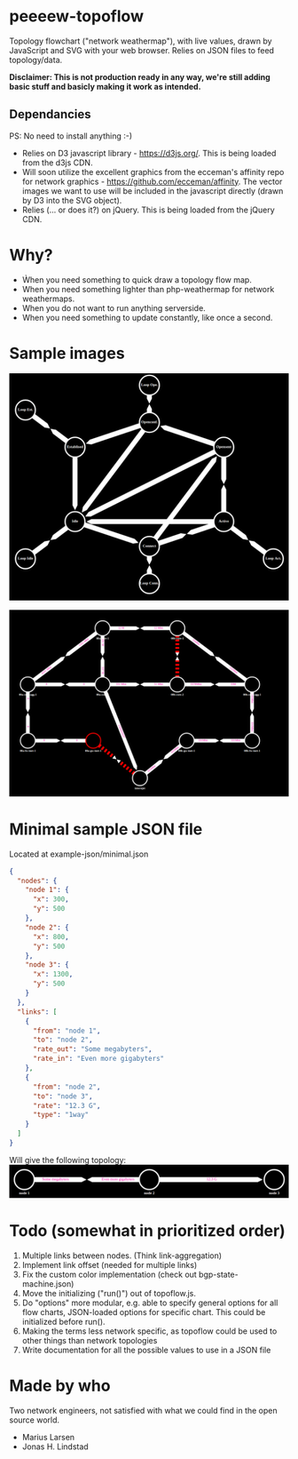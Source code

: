 # peeeew-topoflow
Topology flowchart ("network weathermap"), with live values, drawn by JavaScript and SVG with your web browser. Relies on JSON files to feed topology/data.

**Disclaimer: This is not production ready in any way, we're still adding basic stuff and basicly making it work as intended.**

## Dependancies
PS: No need to install anything :-)
* Relies on D3 javascript library - https://d3js.org/. This is being loaded from the d3js CDN.
* Will soon utilize the excellent graphics from the ecceman's affinity repo for network graphics - https://github.com/ecceman/affinity. The vector images we want to use will be included in the javascript directly (drawn by D3 into the SVG object).
* Relies (... or does it?) on jQuery. This is being loaded from the jQuery CDN.


# Why?
* Ẁhen you need something to quick draw a topology flow map.
* When you need something lighter than php-weathermap for network weathermaps.
* When you do not want to run anything serverside.
* When you need something to update constantly, like once a second.


# Sample images
![BGP state machine as example](/example-images/example-bgp-state-machine.png)

![Sample network topology](/example-images/example-topology.png)


# Minimal sample JSON file
Located at example-json/minimal.json
```json
{
  "nodes": {
    "node 1": {
      "x": 300,
      "y": 500
    },
    "node 2": {
      "x": 800,
      "y": 500
    },
    "node 3": {
      "x": 1300,
      "y": 500
    }
  },
  "links": [
    {
      "from": "node 1",
      "to": "node 2",
      "rate_out": "Some megabyters",
      "rate_in": "Even more gigabyters"
    },
    {
      "from": "node 2",
      "to": "node 3",
      "rate": "12.3 G",
      "type": "1way"
    }
  ]
}
```


Will give the following topology:
![Minimal network topology](/example-images/example-minimal.png)


# Todo (somewhat in prioritized order)
1. Multiple links between nodes. (Think link-aggregation)
2. Implement link offset (needed for multiple links)
3. Fix the custom color implementation (check out bgp-state-machine.json)
4. Move the initializing ("run()") out of topoflow.js.
5. Do "options" more modular, e.g. able to specify general options for all flow charts, JSON-loaded options for specific chart. This could be initialized before run().
6. Making the terms less network specific, as topoflow could be used to other things than network topologies
7. Write documentation for all the possible values to use in a JSON file


# Made by who
Two network engineers, not satisfied with what we could find in the open source world.
* Marius Larsen
* Jonas H. Lindstad